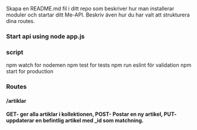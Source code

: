 Skapa en README.md fil i ditt repo som beskriver hur man installerar moduler och startar ditt Me-API. Beskriv även hur du har valt att strukturera dina routes.


### Start api using node app.js

### script
npm watch for nodemen
npm test for tests
npm run eslint för validation
npm start for production

### Routes
#### /artiklar
#### GET- ger alla artiklar i kollektionen, POST- Postar en ny artikel, PUT- uppdaterar en befintlig artikel med _id som matchning.